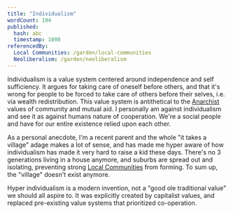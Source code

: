 ```yaml
---
title: "Individualism"
wordCount: 194
published:
  hash: abc
  timestamp: 1000
referencedBy:
  Local Communities: /garden/local-communities
  Neoliberalism: /garden/neoliberalism
---
```


Individualism is a value system centered around independence and self sufficiency. It argues for taking care of oneself before others, and that it's wrong for people to be forced to take care of others before their selves, i.e. via wealth redistribution. This value system is antithetical to the [Anarchist](/garden/anarchism) values of community and mutual aid. I personally am against individualism and see it as against humans nature of cooperation. We're a social people and have for our entire existence relied upon each other.

As a personal anecdote, I'm a recent parent and the whole "it takes a village" adage makes a lot of sense, and has made me hyper aware of how individualism has made it very hard to raise a kid these days. There's no 3 generations living in a house anymore, and suburbs are spread out and isolating, preventing strong [Local Communities](/garden/local-communities) from forming. To sum up, the "village" doesn't exist anymore.

Hyper individualism is a modern invention, not a "good ole traditional value" we should all aspire to. It was explicitly created by capitalist values, and replaced pre-existing value systems that prioritized co-operation.